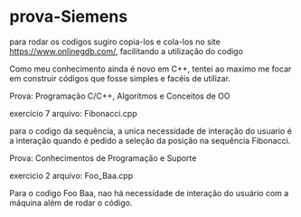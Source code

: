 # prova-Siemens

para rodar os codigos sugiro copia-los e cola-los no site https://www.onlinegdb.com/, facilitando a utilização do codigo

Como meu conhecimento ainda é novo em C++, tentei ao maximo me focar em construir códigos que fosse simples e facéis de utilizar.

Prova: Programação C/C++, Algoritmos e Conceitos de OO

exercício 7 arquivo: Fibonacci.cpp

para o codigo da sequência, a unica necessidade de interação do usuario é a interação quando é pedido a seleção da posição na sequência Fibonacci.

Prova: Conhecimentos de Programação e Suporte

exercicio 2  arquivo:  Foo_Baa.cpp

Para o codigo Foo Baa, nao há necessídade de interação do usuário com a máquina além de rodar o código. 
